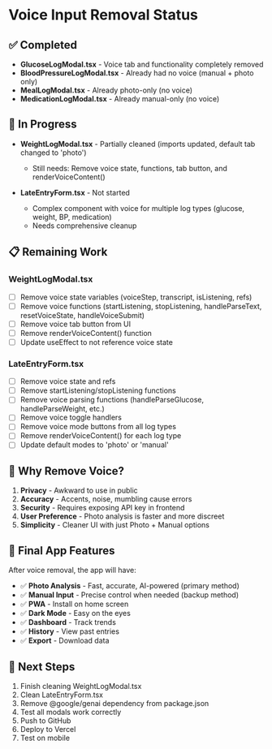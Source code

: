 # Voice Input Removal Status

## ✅ Completed
- **GlucoseLogModal.tsx** - Voice tab and functionality completely removed
- **BloodPressureLogModal.tsx** - Already had no voice (manual + photo only)
- **MealLogModal.tsx** - Already photo-only (no voice)
- **MedicationLogModal.tsx** - Already manual-only (no voice)

## 🚧 In Progress
- **WeightLogModal.tsx** - Partially cleaned (imports updated, default tab changed to 'photo')
  - Still needs: Remove voice state, functions, tab button, and renderVoiceContent()
  
- **LateEntryForm.tsx** - Not started
  - Complex component with voice for multiple log types (glucose, weight, BP, medication)
  - Needs comprehensive cleanup

## 📋 Remaining Work

### WeightLogModal.tsx
- [ ] Remove voice state variables (voiceStep, transcript, isListening, refs)
- [ ] Remove voice functions (startListening, stopListening, handleParseText, resetVoiceState, handleVoiceSubmit)
- [ ] Remove voice tab button from UI
- [ ] Remove renderVoiceContent() function
- [ ] Update useEffect to not reference voice state

### LateEntryForm.tsx  
- [ ] Remove voice state and refs
- [ ] Remove startListening/stopListening functions
- [ ] Remove voice parsing functions (handleParseGlucose, handleParseWeight, etc.)
- [ ] Remove voice toggle handlers
- [ ] Remove voice mode buttons from all log types
- [ ] Remove renderVoiceContent() for each log type
- [ ] Update default modes to 'photo' or 'manual'

## 🎯 Why Remove Voice?

1. **Privacy** - Awkward to use in public
2. **Accuracy** - Accents, noise, mumbling cause errors
3. **Security** - Requires exposing API key in frontend
4. **User Preference** - Photo analysis is faster and more discreet
5. **Simplicity** - Cleaner UI with just Photo + Manual options

## 📸 Final App Features

After voice removal, the app will have:
- ✅ **Photo Analysis** - Fast, accurate, AI-powered (primary method)
- ✅ **Manual Input** - Precise control when needed (backup method)
- ✅ **PWA** - Install on home screen
- ✅ **Dark Mode** - Easy on the eyes
- ✅ **Dashboard** - Track trends
- ✅ **History** - View past entries
- ✅ **Export** - Download data

## 🚀 Next Steps

1. Finish cleaning WeightLogModal.tsx
2. Clean LateEntryForm.tsx
3. Remove @google/genai dependency from package.json
4. Test all modals work correctly
5. Push to GitHub
6. Deploy to Vercel
7. Test on mobile

